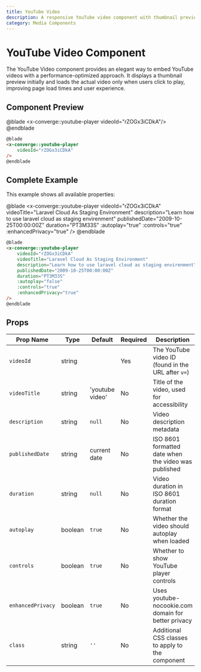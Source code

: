 ```yaml
---
title: YouTube Video
description: A responsive YouTube video component with thumbnail preview, automatic playback control, and privacy options
category: Media Components
---
```


# YouTube Video Component

The YouTube Video component provides an elegant way to embed YouTube videos with a performance-optimized approach. It displays a thumbnail preview initially and loads the actual video only when users click to play, improving page load times and user experience.

## Component Preview

@blade
<x-converge::youtube-player
    videoId="rZOGx3iCDkA"/>
@endblade

```html
@blade
<x-converge::youtube-player
    videoId="rZOGx3iCDkA"
/>
@endblade
```

## Complete Example

This example shows all available properties:

@blade
<x-converge::youtube-player
    videoId="rZOGx3iCDkA"
    videoTitle="Laravel Cloud As Staging Environment"
    description="Learn how to use laravel cloud as staging envirenment"
    publishedDate="2009-10-25T00:00:00Z"
    duration="PT3M33S"
    :autoplay="true"
    :controls="true"
    :enhancedPrivacy="true"
/>
@endblade

```html
@blade
<x-converge::youtube-player
    videoId="rZOGx3iCDkA"
    videoTitle="Laravel Cloud As Staging Environment"
    description="Learn how to use laravel cloud as staging envirenment"
    publishedDate="2009-10-25T00:00:00Z"
    duration="PT3M33S"
    :autoplay="false"
    :controls="true"
    :enhancedPrivacy="true"
/>
@endblade
```

## Props

| Prop Name | Type | Default | Required | Description |
|-----------|------|---------|----------|-------------|
| `videoId` | string | | Yes | The YouTube video ID (found in the URL after `v=`) |
| `videoTitle` | string | 'youtube video' | No | Title of the video, used for accessibility |
| `description` | string | `null` | No | Video description metadata |
| `publishedDate` | string | current date | No | ISO 8601 formatted date when the video was published |
| `duration` | string | `null` | No | Video duration in ISO 8601 duration format |
| `autoplay` | boolean | `true` | No | Whether the video should autoplay when loaded |
| `controls` | boolean | `true` | No | Whether to show YouTube player controls |
| `enhancedPrivacy` | boolean | `true` | No | Uses youtube-nocookie.com domain for better privacy |
| `class` | string | `''` | No | Additional CSS classes to apply to the component |
